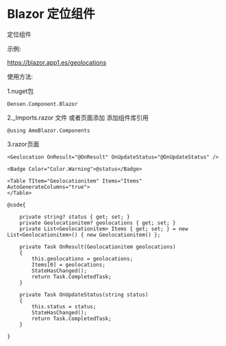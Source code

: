 # Blazor 定位组件

定位组件

示例:

https://blazor.app1.es/geolocations

使用方法:

1.nuget包

```Densen.Component.Blazor```

2._Imports.razor 文件 或者页面添加 添加组件库引用

```@using AmeBlazor.Components```


3.razor页面
```
<Geolocation OnResult="@OnResult" OnUpdateStatus="@OnUpdateStatus" />

<Badge Color="Color.Warning">@status</Badge>

<Table TItem="Geolocationitem" Items="Items" AutoGenerateColumns="true">
</Table>
```
```
@code{

    private string? status { get; set; }
    private Geolocationitem? geolocations { get; set; }
    private List<Geolocationitem> Items { get; set; } = new List<Geolocationitem>() { new Geolocationitem() };

    private Task OnResult(Geolocationitem geolocations)
    {
        this.geolocations = geolocations;
        Items[0] = geolocations;
        StateHasChanged();
        return Task.CompletedTask;
    }

    private Task OnUpdateStatus(string status)
    {
        this.status = status;
        StateHasChanged();
        return Task.CompletedTask;
    } 

} 
```